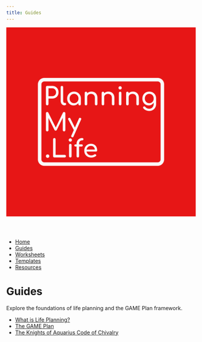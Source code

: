 ```yaml
---
title: Guides
---
```

<link rel="stylesheet" href="../style.css">

<header>
  <a href="../index.html"><img src="../assets/Original.png" alt="Planning My Life Logo" class="logo"></a>
</header>

<nav>
  <ul>
    <li><a href="../index.html">Home</a></li>
    <li><a href="../Guides/">Guides</a></li>
    <li><a href="../Worksheets/">Worksheets</a></li>
    <li><a href="../Templates/">Templates</a></li>
    <li><a href="../Public-Resources/">Resources</a></li>
  </ul>
</nav>

# Guides
Explore the foundations of life planning and the GAME Plan framework.

- [What is Life Planning?](./What-is-Life-Planning.html)
- [The GAME Plan](./The-GAME-Plan.html)
- [The Knights of Aquarius Code of Chivalry](./Code-of-Chivalry.html)
